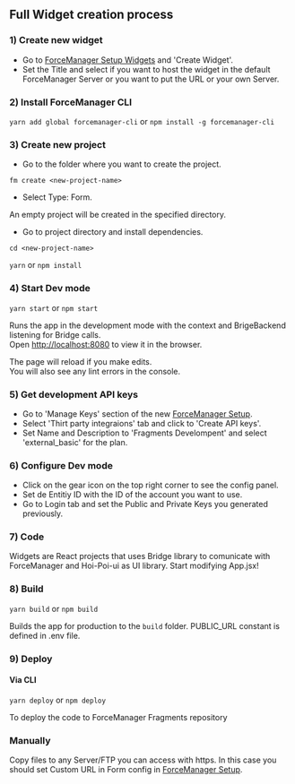 ## Full Widget creation process

### 1) Create new widget

- Go to [ForceManager Setup Widgets](https://setup.forcemanager.net/#/app/widgets) and 'Create Widget'.
- Set the Title and select if you want to host the widget in the default ForceManager Server or you want to put the URL or your own Server.

### 2) Install ForceManager CLI

`yarn add global forcemanager-cli` or `npm install -g forcemanager-cli`

### 3) Create new project

- Go to the folder where you want to create the project.

`fm create <new-project-name>`

- Select Type: Form.

An empty project will be created in the specified <new-project-name> directory.

- Go to project directory and install dependencies.

`cd <new-project-name>`

`yarn` or `npm install`

### 4) Start Dev mode

`yarn start` or `npm start`

Runs the app in the development mode with the context and BrigeBackend listening for Bridge calls.<br>
Open [http://localhost:8080](http://localhost:8080) to view it in the browser.

The page will reload if you make edits.<br>
You will also see any lint errors in the console.

### 5) Get development API keys

- Go to 'Manage Keys' section of the new [ForceManager Setup](https://setup.forcemanager.net/#/app/apikeys).
- Select 'Thirt party integraions' tab and click to 'Create API keys'.
- Set Name and Description to 'Fragments Develompent' and select 'external_basic' for the plan.

### 6) Configure Dev mode

- Click on the gear icon on the top right corner to see the config panel.
- Set de Entitiy ID with the ID of the account you want to use.
- Go to Login tab and set the Public and Private Keys you generated previously.

### 7) Code

Widgets are React projects that uses Bridge library to comunicate with ForceManager and Hoi-Poi-ui as UI library.
Start modifying App.jsx!

### 8) Build

`yarn build` or `npm build`

Builds the app for production to the `build` folder.
PUBLIC_URL constant is defined in .env file.

### 9) Deploy

#### Via CLI

`yarn deploy` or `npm deploy`

To deploy the code to ForceManager Fragments repository

### Manually

Copy files to any Server/FTP you can access with https.
In this case you should set Custom URL in Form config in [ForceManager Setup](https://setup.forcemanager.net/#/app/forms).
